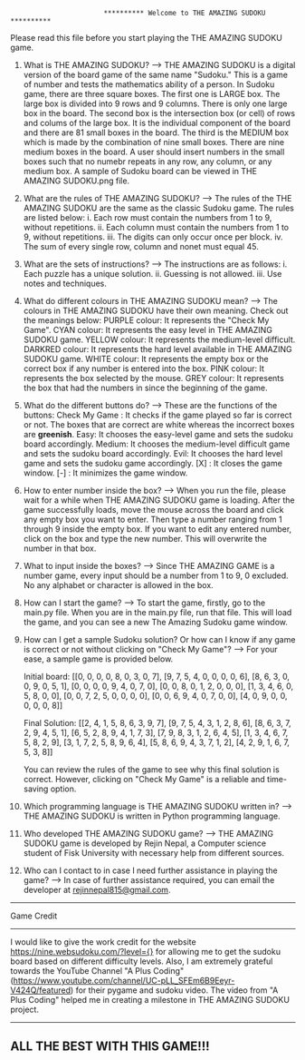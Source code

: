                            ********** Welcome to THE AMAZING SUDOKU **********

Please read this file before you start playing the THE AMAZING SUDOKU game.
1. What is THE AMAZING SUDOKU?
--> THE AMAZING SUDOKU is a digital version of the board game of the same name "Sudoku." This is a game of number and tests the mathematics ability of a person. In Sudoku game, there are three square boxes. The first one is LARGE box. The large box is divided into 9 rows and 9 columns. There is only one large box in the board. The second box is the intersection box (or cell) of rows and colums of the large box. It is the individual component of the board and there are 81 small boxes in the board. The third is the MEDIUM box which is made by the combination of nine small boxes. There are nine medium boxes in the board. A user should insert numbers in the small boxes such that no numebr repeats in any row, any column, or any medium box. A sample of Sudoku board can be viewed in THE AMAZING SUDOKU.png file.


2. What are the rules of THE AMAZING SUDOKU?
--> The rules of the THE AMAZING SUDOKU are the same as the classic Sudoku game. The rules are listed below:
    i. Each row must contain the numbers from 1 to 9, without repetitions.
    ii. Each column must contain the numbers from 1 to 9, without repetitions.
    iii. The digits can only occur once per block.
    iv. The sum of every single row, column and nonet must equal 45.


3. What are the sets of instructions?
--> The instructions are as follows:
    i. Each puzzle has a unique solution.
    ii. Guessing is not allowed.
    iii. Use notes and techniques.


4. What do different colours in THE AMAZING SUDOKU mean?
--> The colours in THE AMAZING SUDOKU have their own meaning. Check out the meanings below:
    PURPLE colour: It represents the "Check My Game".
    CYAN colour: It represents the easy level in THE AMAZING SUDOKU game.
    YELLOW colour: It represents the medium-level difficult.
    DARKRED colour: It represents the hard level available in THE AMAZING SUDOKU game.
    WHITE colour: It represents the empty box or the correct box if any number is entered into the box.
    PINK colour: It represents the box selected by the mouse.
    GREY colour: It represents the box that had the numbers in since the beginning of the game.


5. What do the different buttons do?
--> These are the functions of the buttons:
    Check My Game : It checks if the game played so far is correct or not. The boxes that are correct are white whereas the incorrect boxes are ****greenish****.
    Easy: It chooses the easy-level game and sets the sudoku board accordingly.
    Medium: It chooses the medium-level difficult game and sets the sudoku board accordingly.
    Evil: It chooses the hard level game and sets the sudoku game accordingly.
    [X] : It closes the game window.
    [-] : It minimizes the game window.
    

6. How to enter number inside the box?
--> When you run the file, please wait for a while when THE AMAZING SUDOKU game is loading. After the game successfully loads, move the mouse across the board and click any empty box you want to enter. Then type a number ranging from 1 through 9 inside the empty box. If you want to edit any entered number, click on the box and type the new number. This will overwrite the number in that box.


7. What to input inside the boxes?
--> Since THE AMAZING GAME is a number game, every input should be a number from 1 to 9, 0 excluded. No any alphabet or character is allowed in the box.

8. How can I start the game?
--> To start the game, firstly, go to the main.py file. When you are in the main.py file, run that file. This will load the game, and you can see a new The Amazing Sudoku game window. 

8. How can I get a sample Sudoku solution? Or how can I know if any game is correct or not without clicking on "Check My Game"?
--> For your ease, a sample game is provided below.

    Initial board: [[0, 0, 0, 0, 8, 0, 3, 0, 7], 
                    [9, 7, 5, 4, 0, 0, 0, 0, 6], 
                    [8, 6, 3, 0, 0, 9, 0, 5, 1], 
                    [0, 0, 0, 0, 9, 4, 0, 7, 0], 
                    [0, 0, 8, 0, 1, 2, 0, 0, 0], 
                    [1, 3, 4, 6, 0, 5, 8, 0, 0], 
                    [0, 0, 7, 2, 5, 0, 0, 0, 0], 
                    [0, 0, 6, 9, 4, 0, 7, 0, 0], 
                    [4, 0, 9, 0, 0, 0, 0, 0, 8]]

    Final Solution: [[2, 4, 1, 5, 8, 6, 3, 9, 7], 
                     [9, 7, 5, 4, 3, 1, 2, 8, 6], 
                     [8, 6, 3, 7, 2, 9, 4, 5, 1], 
                     [6, 5, 2, 8, 9, 4, 1, 7, 3], 
                     [7, 9, 8, 3, 1, 2, 6, 4, 5], 
                     [1, 3, 4, 6, 7, 5, 8, 2, 9], 
                     [3, 1, 7, 2, 5, 8, 9, 6, 4], 
                     [5, 8, 6, 9, 4, 3, 7, 1, 2], 
                     [4, 2, 9, 1, 6, 7, 5, 3, 8]]

    You can review the rules of the game to see why this final solution is correct. However, clicking on "Check My Game" is a reliable and time-saving option.


9. Which programming language is THE AMAZING SUDOKU written in?
--> THE AMAZING SUDOKU is written in Python programming language.


10. Who developed THE AMAZING SUDOKU game?
--> THE AMAZING SUDOKU game is developed by Rejin Nepal, a Computer science student of Fisk University with necessary help from different sources.


11. Who can I contact to in case I need further assistance in playing the game?
--> In case of further assistance required, you can email the developer at rejinnepal815@gmail.com. 

___________
Game Credit
___________

I would like to give the work credit for the website https://nine.websudoku.com/?level={} for allowing me to get the sudoku board based on different difficulty levels. Also, I am extremely grateful towards the YouTube Channel "A Plus Coding" (https://www.youtube.com/channel/UC-pLL_SFEm6B9Eeyr-V424Q/featured) for their pygame and sudoku video. The video from "A Plus Coding" helped me in creating a milestone in THE AMAZING SUDOKU project. 

------------------------------
ALL THE BEST WITH THIS GAME!!!
------------------------------